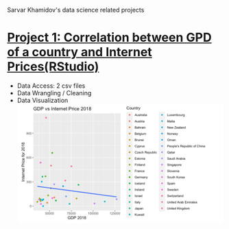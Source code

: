 Sarvar Khamidov's data science related projects

# [Project 1: Correlation between GPD of a country and Internet Prices(RStudio)](https://github.com/khsarvar/Sarvar-Khamidov-portfolio/tree/main/r-projects)
* Data Access: 2 csv files
* Data Wrangling / Cleaning
* Data Visualization
![](/pictures/GDP:IP%20result.png?raw=true)
